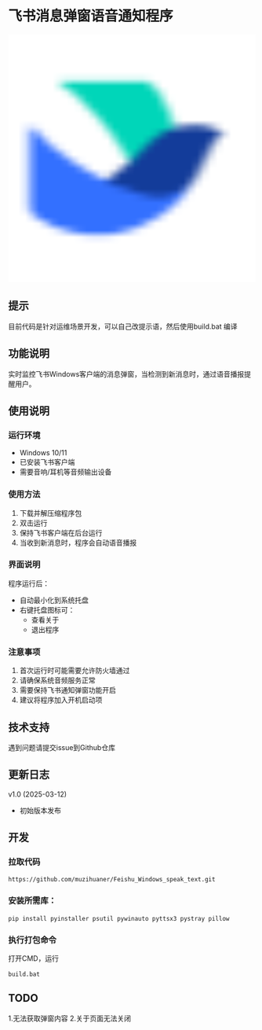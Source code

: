 # 飞书消息弹窗语音通知程序

![图标](feishu.ico)
## 提示
目前代码是针对运维场景开发，可以自己改提示语，然后使用build.bat 编译

## 功能说明
实时监控飞书Windows客户端的消息弹窗，当检测到新消息时，通过语音播报提醒用户。

## 使用说明

### 运行环境
- Windows 10/11
- 已安装飞书客户端
- 需要音响/耳机等音频输出设备

### 使用方法
1. 下载并解压缩程序包
2. 双击运行
3. 保持飞书客户端在后台运行
4. 当收到新消息时，程序会自动语音播报

### 界面说明
程序运行后：
- 自动最小化到系统托盘
- 右键托盘图标可：
  - 查看关于
  - 退出程序

### 注意事项
1. 首次运行时可能需要允许防火墙通过
2. 请确保系统音频服务正常
3. 需要保持飞书通知弹窗功能开启
4. 建议将程序加入开机启动项

## 技术支持
遇到问题请提交issue到Github仓库

## 更新日志
v1.0 (2025-03-12)
- 初始版本发布

## 开发
### 拉取代码
```
https://github.com/muzihuaner/Feishu_Windows_speak_text.git
```
### 安装所需库：
```
pip install pyinstaller psutil pywinauto pyttsx3 pystray pillow
```
### 执行打包命令
打开CMD，运行
```
build.bat
```
## TODO
1.无法获取弹窗内容
2.关于页面无法关闭
